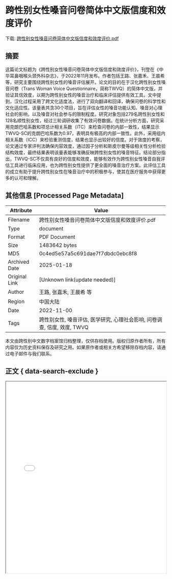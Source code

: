 # 跨性别女性嗓音问卷简体中文版信度和效度评价

<!-- tcd_download_link -->
下载: [跨性别女性嗓音问卷简体中文版信度和效度评价.pdf](跨性别女性嗓音问卷简体中文版信度和效度评价.pdf)
<!-- tcd_download_link_end -->

## 摘要

<!-- tcd_abstract -->
这篇论文标题为《跨性别女性嗓音问卷简体中文版信度和效度评价》，刊登在《中华耳鼻咽喉头颈外科杂志》，于2022年11月发布。作者包括王路、张嘉禾、王晨希等，研究主要围绕跨性别女性的嗓音评估展开。论文的目的在于汉化跨性别女性嗓音问卷（Trans Woman Voice Questionnaire，简称TWVQ）的简体中文版，并验证其信效度，以期为跨性别女性的嗓音治疗和临床评估提供有效工具。文中提到，汉化过程采用了跨文化适度法，进行了双向翻译和回译，确保问卷的科学性和文化适应性。该量表共含30个项目，旨在评估女性的嗓音功能认知、嗓音对心理社会的影响，以及嗓音对社会参与的限制程度。研究对象包括279名跨性别女性和128名顺性别女性，经过三轮调研收集了有效问卷数据。在统计分析方面，研究采用克朗巴哈系数和项总计相关系数（ITC）来检查问卷的内部一致性，结果显示TWVQ-SC的克朗巴哈系数为0.97，表明具有极高的内部一致性。此外，采用组内相关系数（ICC）来检验重测信度，结果也显示出较好的信度。对于效度的考察，论文通过专家评判法确保内容效度，通过因子分析和斯皮尔曼等级相关性分析检验结构效度，最终结果表明该量表能够准确反映跨性别女性的嗓音特征。结论部分指出，TWVQ-SC不仅具有良好的信度和效度，能够有效作为跨性别女性嗓音自我评估工具进行临床应用，也为跨性别女性提供了更全面的嗓音治疗方案。此评估工具的成立有助于提升跨性别女性在嗓音治疗中的积极参与，使其在医疗服务中获得更多的认可和理解。

<!-- tcd_abstract_end -->

## 其他信息 [Processed Page Metadata]

| Attribute       | Value                                  |
|-----------------|----------------------------------------|
| Filename        | 跨性别女性嗓音问卷简体中文版信度和效度评价.pdf                             |
| Type            | document                                 |
| Format          | PDF Document                               |
| Size            | 1483642 bytes                           |
| MD5             | 0c4ed5e57a5c691dae7f7dbdc0ebc8f8                                  |
| Archived Date   | 2025-01-18                             |
| Original Link   | [Unknown link(update needed)]                         |
| Author          | 王路, 张嘉禾, 王晨希 等                               |
| Region          | 中国大陆                               |
| Date            | 2022-11-00                                 |
| Tags            | 跨性别女性, 嗓音评估, 医学研究, 心理社会影响, 问卷调查, 信度, 效度, TWVQ                                 |

本文由跨性别中文数字档案馆归档整理，仅供存档使用。版权归原作者所有，所有内容仅为历史资料保存及研究之用。如果原作者或相关方希望移除存档内容，请通过电子邮件与我们联系。

## 正文 { data-search-exclude }

<!-- tcd_main_text -->
<iframe src="../跨性别女性嗓音问卷简体中文版信度和效度评价.pdf" width="100%" height="600px">
    <p>无法显示PDF，请下载查看。</p>
</iframe>
<!-- tcd_main_text_end -->

